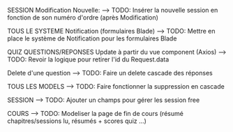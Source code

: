 SESSION
Modification Nouvelle:
--> TODO: Insérer la nouvelle session en fonction de son numéro d'ordre (après Modification)

TOUS LE SYSTEME
Notification (formulaires Blade)
--> TODO: Mettre en place le système de Notification pour les formulaires Blade

QUIZ QUESTIONS/REPONSES
Update à partir du vue component (Axios)
--> TODO: Revoir la logique pour retirer l'id du Request.data

Delete d'une question
--> TODO: Faire un delete cascade des réponses

TOUS LES MODELS
--> TODO: Faire fonctionner la suppression en cascade

SESSION
--> TODO: Ajouter un champs pour gérer les session free

COURS
--> TODO: Modeliser la page de fin de cours (résumé chapitres/sessions lu, résumés + scores quiz ...)

